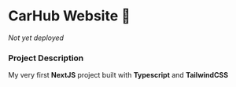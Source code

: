 # CarHub Website 🏅

*Not yet deployed*
<h3>Project Description</h3>
My very first <b>NextJS</b> project built with <b>Typescript</b> and <b>TailwindCSS</b>